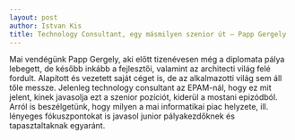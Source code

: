 ```yaml
---
layout: post
author: Istvan Kis
title: Technology Consultant, egy másmilyen szenior út — Papp Gergely
---
```


Mai vendégünk Papp Gergely, aki előtt tizenévesen még a diplomata pálya lebegett, de később inkább a fejlesztői, valamint az architecti világ felé fordult. Alapított és vezetett saját céget is, de az alkalmazotti világ sem áll tőle messze. Jelenleg technology consultant az EPAM-nál, hogy ez mit jelent, kinek javasolja ezt a szenior pozíciót, kiderül a mostani epizódból. Arról is beszélgetünk, hogy milyen a mai informatikai piac helyzete, ill. lényeges fókuszpontokat is javasol junior pályakezdőknek és tapasztaltaknak egyaránt.
